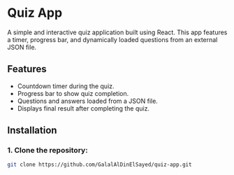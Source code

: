 # Quiz App

A simple and interactive quiz application built using React. This app features a timer, progress bar, and dynamically loaded questions from an external JSON file.

## Features

- Countdown timer during the quiz.
- Progress bar to show quiz completion.
- Questions and answers loaded from a JSON file.
- Displays final result after completing the quiz.

## Installation

### 1. Clone the repository:

```bash
git clone https://github.com/GalalAlDinElSayed/quiz-app.git
